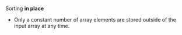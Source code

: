 Sorting **in place**
* Only a constant number of array elements are stored outside of the input array at any time.
